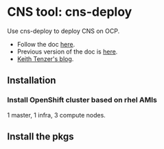 # CNS tool: cns-deploy

Use cns-deploy to deploy CNS on OCP. 

* Follow the doc [here](https://access.redhat.com/documentation/en-us/red_hat_gluster_storage/3.3/html-single/container-native_storage_for_openshift_container_platform/#chap-Documentation-Red_Hat_Gluster_Storage_Container_Native_with_OpenShift_Platform-Setting_the_environment-Deploy_CNS).
* Previous version of the doc is [here](https://access.redhat.com/documentation/en-us/red_hat_gluster_storage/3.1/html/container-native_storage_for_openshift_container_platform_3.4/ch04s02).
* [Keith Tenzer's blog](https://keithtenzer.com/2017/03/29/storage-for-containers-using-container-native-storage-part-iii/).

## Installation

### Install OpenShift cluster based on rhel AMIs
1 master, 1 infra, 3 compute nodes.

## Install the pkgs
